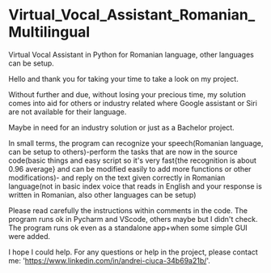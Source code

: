 # Virtual_Vocal_Assistant_Romanian_Multilingual
Virtual Vocal Assistant in Python for Romanian language, other languages can be setup.

Hello and thank you for taking your time to take a look on my project.

Without further and due, without losing your precious time, my solution comes into aid for others or industry related where Google assistant or Siri are not available for their language.

Maybe in need for an industry solution or just as a Bachelor project.

In small terms, the program can recognize your speech(Romanian language, can be setup to others)-perform the tasks that are now in the source code(basic things and easy script so it's very fast{the recognition is about 0.96 average} and can be modified easily to add more functions or other modifications)- and reply on the text given correctly in Romanian language(not in basic index voice that reads in English and your response is written in Romanian, also other languages can be setup)



Please read carefully the instructions within comments in the code. The program runs ok in Pycharm and VScode, others maybe but I didn't check. The program runs ok even as a standalone app+when some simple GUI were added.

I hope I could help.
For any questions or help in the project, please contact me: 'https://www.linkedin.com/in/andrei-ciuca-34b69a21b/'.

